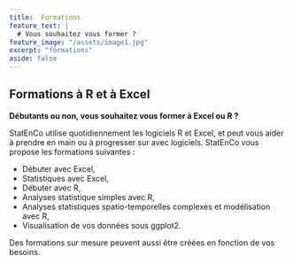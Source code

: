 ```yaml
---
title:  Formations
feature_text: |
  # Vous souhaitez vous former ?
feature_image: "/assets/image1.jpg"
excerpt: "formations"
aside: false
---
```


## Formations à R et à Excel

**Débutants ou non, vous souhaitez vous former à Excel ou R ?**

 StatEnCo utilise quotidiennement les logiciels R et Excel, et peut vous aider à prendre en main ou à progresser sur avec logiciels. StatEnCo vous propose les formations suivantes : 
  - Débuter avec Excel,
  - Statistiques avec Excel,
  - Débuter avec R,
  - Analyses statistique simples avec R,
  - Analyses statistiques spatio-temporelles complexes et modélisation avec R,
  - Visualisation de vos données sous ggplot2.

Des formations sur mesure peuvent aussi être créées en fonction de vos besoins.



